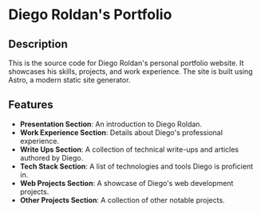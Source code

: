 # Diego Roldan's Portfolio

## Description
This is the source code for Diego Roldan's personal portfolio website. It showcases his skills, projects, and work experience. The site is built using Astro, a modern static site generator.

## Features
- **Presentation Section**: An introduction to Diego Roldan.
- **Work Experience Section**: Details about Diego's professional experience.
- **Write Ups Section**: A collection of technical write-ups and articles authored by Diego.
- **Tech Stack Section**: A list of technologies and tools Diego is proficient in.
- **Web Projects Section**: A showcase of Diego's web development projects.
- **Other Projects Section**: A collection of other notable projects.
